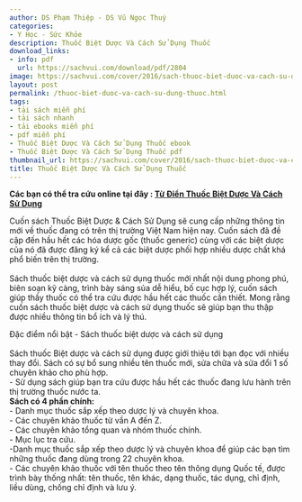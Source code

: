 ```yaml
---
author: DS Phạm Thiệp - DS Vũ Ngọc Thuý
categories:
- Y Học - Sức Khỏe
description: Thuốc Biệt Dược Và Cách Sử Dụng Thuốc
download_links:
- info: pdf
  url: https://sachvui.com/download/pdf/2804
image: https://sachvui.com/cover/2016/sach-thuoc-biet-duoc-va-cach-su-dung-thuoc.jpg
layout: post
permalink: /thuoc-biet-duoc-va-cach-su-dung-thuoc.html
tags:
- tải sách miễn phí
- tải sách nhanh
- tải ebooks miễn phí
- pdf miễn phí
- Thuốc Biệt Dược Và Cách Sử Dụng Thuốc ebook
- Thuốc Biệt Dược Và Cách Sử Dụng Thuốc pdf
thumbnail_url: https://sachvui.com/cover/2016/sach-thuoc-biet-duoc-va-cach-su-dung-thuoc.jpg
title: Thuốc Biệt Dược Và Cách Sử Dụng Thuốc
---
```


 <div class="item-desc text-justify"> <p><strong>Các bạn có thể tra cứu online tại đây : <a href="https://sachvui.com/ebook/tu-dien-thuoc-biet-duoc-va-cach-su-dung-tra-cuu-online.3014.html">Từ Điển Thuốc Biệt Dược Và Cách Sử Dụng</a></strong></p><p>Cuốn sách Thuốc Biệt Dược &amp; Cách Sử Dụng sẽ cung cấp những thông tin mới về thuốc đang có trên thị trường Việt Nam hiện nay. Cuốn sách đã đề cập đến hầu hết các hóa dược gốc (thuốc generic) cùng với các biệt dược của nó đã được đăng ký kể cả các biệt dược phối hợp nhiều dược chất khá phổ biến trên thị trường.<br><br>Sách thuốc biệt dược và cách sử dụng thuốc mới nhất nội dung phong phú, biên soạn kỹ càng, trình bày sáng sủa dễ hiểu, bố cục hợp lý, cuốn sách giúp thầy thuốc có thể tra cứu được hầu hết các thuốc cần thiết. Mong rằng cuốn sách thuốc biệt dược và cách sử dụng thuốc sẽ giúp bạn thu thập được nhiều thông tin bổ ích và lý thú.</p><p>Đặc điểm nổi bật - Sách thuốc biệt dược và cách sử dụng<br><br>Sách thuốc Biệt dược và cách sử dụng được giới thiệu tới bạn đọc với nhiều thay đổi. Sách có sự bổ sung nhiều tên thuốc mới, sửa chữa và sửa đổi 1 số chuyên khảo cho phù hợp.<br>- Sử dụng sách giúp bạn tra cứu được hầu hết các thuốc đang lưu hành trên thị trường thuốc nước ta.<br><strong>Sách có 4 phần chính:</strong><br>- Danh mục thuốc sắp xếp theo dược lý và chuyên khoa.<br>- Các chuyên khảo thuốc từ vần A đến Z.<br>- Các chuyên khảo tổng quan và nhóm thuốc chính.<br>- Mục lục tra cứu.<br>-Danh mục thuốc sắp xếp theo dược lý và chuyên khoa để giúp các bạn tìm những thuốc đang dùng trong 22 chuyên khoa.<br>- Các chuyên khảo thuốc với tên thuốc theo tên thông dụng Quốc tế, được trình bày thống nhất: tên thuốc, tên khác, dạng thuốc, tác dụng, chỉ định, liều dùng, chống chỉ định và lưu ý.</p> </div>